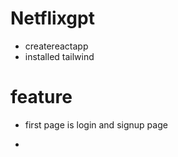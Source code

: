 # Netflixgpt
- createreactapp
- installed tailwind 

# feature 
- first page is login and signup page


- 